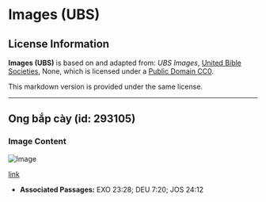 # Images (UBS)

## License Information

**Images (UBS)** is based on and adapted from: _UBS Images_, [United Bible Societies](https://unitedbiblesocieties.org/), None, which is licensed under a [Public Domain CC0](https://creativecommons.org/public-domain/cc0/).

This markdown version is provided under the same license.



--------------------------------

## Ong bắp cày (id: 293105)

### Image Content

![Image](https://cdn.aquifer.bible/aquifer-content/resources/Media/WEB-0304_hornets.jpg)

[link](https://cdn.aquifer.bible/aquifer-content/resources/Media/WEB-0304_hornets.jpg)

* **Associated Passages:** EXO 23:28; DEU 7:20; JOS 24:12

